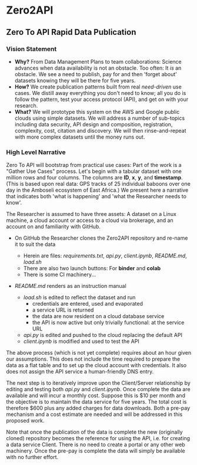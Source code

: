 # Zero2API
## Zero To API Rapid Data Publication

### Vision Statement


* **Why?** From Data Management Plans to team collaborations: Science advances when data availability is not an obstacle. Too often: It *is* an obstacle. We see a need to publish, pay for and then 'forget about' datasets knowing they will be there for five years. 
* **How?** We create publication patterns built from real *need-driven* use cases. We distill away everything you don't need to know; all you do is follow the pattern, test your access protocol (API), and get on with your research. 
* **What?** We will prototype this system on the AWS and Google public clouds using simple datasets. We will address a number of sub-topics including data security, API design and composition, registration, complexity, cost, citation and discovery. We will then rinse-and-repeat with more complex datasets until the money runs out.


### High Level Narrative


Zero To API will bootstrap from practical use cases: Part of the work is a "Gather Use Cases" process. Let's begin 
with a tabular dataset with one million rows and four columns. The columns are **ID**, **x**, **y**, and **timestamp**. (This
is based upon real data: GPS tracks of 25 individual baboons over one day in the Amboseli ecosystem of East Africa.) We present here a narrative that indicates both 'what is happening' and 'what the Researcher needs to know'. 


The Researcher is assumed to have three assets: A dataset on a Linux machine, a cloud account or access to a cloud via brokerage, 
and an account on and familiarity with GitHub. 


- On GitHub the Researcher clones the Zero2API repository and re-name it to suit the data
  - Herein are files: *requirements.txt*, *api.py*, *client.ipynb*, *README.md*, *load.sh*
  - There are also two launch buttons: For **binder** and **colab**
  - There is some CI machinery...

- *README.md* renders as an instruction manual
  - *load.sh* is edited to reflect the dataset and run
    - credentials are entered, used and evaporated
    - a service URL is returned
    - the data are now resident on a cloud database service
    - the API is now active but only trivially functional: at the service URL
  - *api.py* is edited and pushed to the cloud replacing the default API
  - *client.ipynb* is modified and used to test the API
  
The above process (which is not yet complete) requires about an hour given our assumptions. This does not include the 
time required to prepare the data as a flat table and to set up the cloud account with credentials. It also does not 
assign the API service a human-friendly DNS entry. 


The next step is to iteratively improve upon the Client/Server relationship by editing and testing both *api.py* 
and *client.ipynb*. Once complete the data are available and will incur a monthly cost. Suppose this is $10 per
month and the objective is to maintain the data service for five years. The total cost is therefore $600 plus
any added charges for data downloads. Both a pre-pay mechanism and a cost estimate are needed and will be addressed
in this proposed work. 


Note that once the publication of the data is complete the new (originally cloned) repository becomes the reference
for using the API, i.e. for creating a data service Client. There is no need to create a portal or any other web
machinery. Once the pre-pay is complete the data will simply be available with no further effort.
